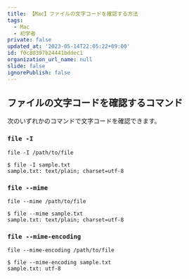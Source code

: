 ```yaml
---
title: 【Mac】ファイルの文字コードを確認する方法
tags:
  - Mac
  - 初学者
private: false
updated_at: '2023-05-14T22:05:22+09:00'
id: f0c80397b24441bddec1
organization_url_name: null
slide: false
ignorePublish: false
---
```

## ファイルの文字コードを確認するコマンド

次のいずれかのコマンドで文字コードを確認できます。

### `file -I`
```terminal
file -I /path/to/file
```

```terminal
$ file -I sample.txt
sample.txt: text/plain; charset=utf-8
```

### `file --mime`
```terminal
file --mime /path/to/file
```

```terminal
$ file --mime sample.txt
sample.txt: text/plain; charset=utf-8
```

### `file --mime-encoding`

```terminal
file --mime-encoding /path/to/file
```

```terminal
$ file --mime-encoding sample.txt
sample.txt: utf-8
```

